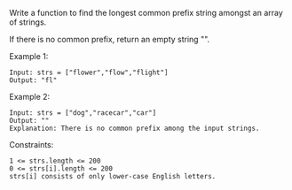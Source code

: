 Write a function to find the longest common prefix string amongst an array of strings.

If there is no common prefix, return an empty string "".

 

Example 1:

    Input: strs = ["flower","flow","flight"]
    Output: "fl"
Example 2:

    Input: strs = ["dog","racecar","car"]
    Output: ""
    Explanation: There is no common prefix among the input strings.
 

Constraints:

    1 <= strs.length <= 200
    0 <= strs[i].length <= 200
    strs[i] consists of only lower-case English letters.
